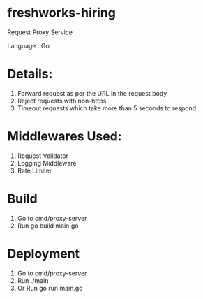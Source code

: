 # freshworks-hiring

Request Proxy Service

Language : Go

Details:
========
1. Forward request as per the URL in the request body
2. Reject requests with non-https
3. Timeout requests which take more than 5 seconds to respond


Middlewares Used:
=================
1. Request Validator
2. Logging Middleware
3. Rate Limiter

Build
=====
1. Go to cmd/proxy-server
2. Run go build main.go

Deployment
==========
1. Go to cmd/proxy-server
2. Run ./main
3. Or Run go run main.go
